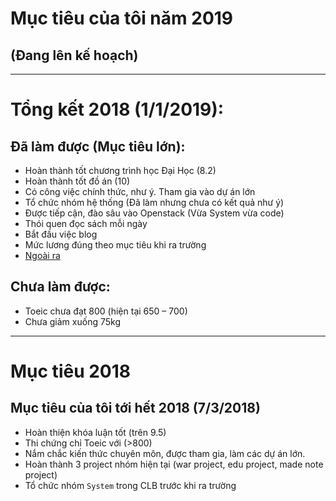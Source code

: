 # Mục tiêu của tôi năm 2019

## (Đang lên kế hoạch)

---
# Tổng kết 2018 (1/1/2019):

## Đã làm được (Mục tiêu lớn):
- Hoàn thành tốt chương trình học Đại Học (8.2)
- Hoàn thành tốt đồ án (10)
- Có công việc chính thức, như ý. Tham gia vào dự án lớn
- Tổ chức nhóm hệ thống (Đã làm nhưng chưa có kết quả như ý)
- Được tiếp cận, đào sâu vào Openstack (Vừa System vừa code)
- Thói quen đọc sách mỗi ngày
- Bắt đầu việc blog
- Mức lương đúng theo mục tiêu khi ra trường
- [Ngoài ra](2018/done.md)

## Chưa làm được:
- Toeic chưa đạt 800 (hiện tại 650 – 700)
- Chưa giảm xuống 75kg

---
# Mục tiêu 2018

## Mục tiêu của tôi tới hết 2018 (7/3/2018)
- Hoàn thiện khóa luận tốt (trên 9.5)
- Thi chứng chỉ Toeic với (>800)
- Nắm chắc kiến thức chuyên môn, được tham gia, làm các dự án lớn.
- Hoàn thành 3 project nhóm hiện tại (war project, edu project, made note project)
- Tổ chức nhóm `System` trong CLB trước khi ra trường
